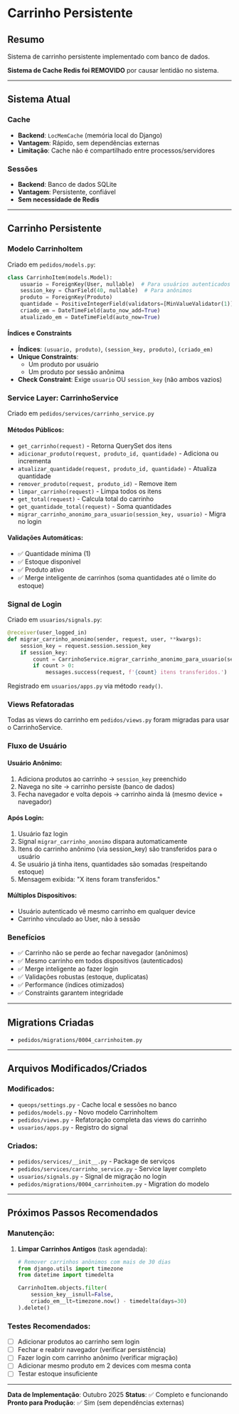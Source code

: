 # Carrinho Persistente

## Resumo
Sistema de carrinho persistente implementado com banco de dados.

**Sistema de Cache Redis foi REMOVIDO** por causar lentidão no sistema.

---

## Sistema Atual

### Cache
- **Backend**: `LocMemCache` (memória local do Django)
- **Vantagem**: Rápido, sem dependências externas
- **Limitação**: Cache não é compartilhado entre processos/servidores

### Sessões
- **Backend**: Banco de dados SQLite
- **Vantagem**: Persistente, confiável
- **Sem necessidade de Redis**

---

## Carrinho Persistente

### Modelo CarrinhoItem
Criado em `pedidos/models.py`:

```python
class CarrinhoItem(models.Model):
    usuario = ForeignKey(User, nullable)  # Para usuários autenticados
    session_key = CharField(40, nullable)  # Para anônimos
    produto = ForeignKey(Produto)
    quantidade = PositiveIntegerField(validators=[MinValueValidator(1)])
    criado_em = DateTimeField(auto_now_add=True)
    atualizado_em = DateTimeField(auto_now=True)
```

#### Índices e Constraints
- **Índices**: `(usuario, produto)`, `(session_key, produto)`, `(criado_em)`
- **Unique Constraints**: 
  - Um produto por usuário
  - Um produto por sessão anônima
- **Check Constraint**: Exige `usuario` OU `session_key` (não ambos vazios)

### Service Layer: CarrinhoService
Criado em `pedidos/services/carrinho_service.py`

#### Métodos Públicos:
- `get_carrinho(request)` - Retorna QuerySet dos itens
- `adicionar_produto(request, produto_id, quantidade)` - Adiciona ou incrementa
- `atualizar_quantidade(request, produto_id, quantidade)` - Atualiza quantidade
- `remover_produto(request, produto_id)` - Remove item
- `limpar_carrinho(request)` - Limpa todos os itens
- `get_total(request)` - Calcula total do carrinho
- `get_quantidade_total(request)` - Soma quantidades
- `migrar_carrinho_anonimo_para_usuario(session_key, usuario)` - Migra no login

#### Validações Automáticas:
- ✅ Quantidade mínima (1)
- ✅ Estoque disponível
- ✅ Produto ativo
- ✅ Merge inteligente de carrinhos (soma quantidades até o limite do estoque)

### Signal de Login
Criado em `usuarios/signals.py`:

```python
@receiver(user_logged_in)
def migrar_carrinho_anonimo(sender, request, user, **kwargs):
    session_key = request.session.session_key
    if session_key:
        count = CarrinhoService.migrar_carrinho_anonimo_para_usuario(session_key, user)
        if count > 0:
            messages.success(request, f'{count} itens transferidos.')
```

Registrado em `usuarios/apps.py` via método `ready()`.

### Views Refatoradas
Todas as views do carrinho em `pedidos/views.py` foram migradas para usar o CarrinhoService.

### Fluxo de Usuário

#### Usuário Anônimo:
1. Adiciona produtos ao carrinho → `session_key` preenchido
2. Navega no site → carrinho persiste (banco de dados)
3. Fecha navegador e volta depois → carrinho ainda lá (mesmo device + navegador)

#### Após Login:
1. Usuário faz login
2. Signal `migrar_carrinho_anonimo` dispara automaticamente
3. Itens do carrinho anônimo (via session_key) são transferidos para o usuário
4. Se usuário já tinha itens, quantidades são somadas (respeitando estoque)
5. Mensagem exibida: "X itens foram transferidos."

#### Múltiplos Dispositivos:
- Usuário autenticado vê mesmo carrinho em qualquer device
- Carrinho vinculado ao User, não à sessão

### Benefícios
- ✅ Carrinho não se perde ao fechar navegador (anônimos)
- ✅ Mesmo carrinho em todos dispositivos (autenticados)
- ✅ Merge inteligente ao fazer login
- ✅ Validações robustas (estoque, duplicatas)
- ✅ Performance (índices otimizados)
- ✅ Constraints garantem integridade

---

## Migrations Criadas
- `pedidos/migrations/0004_carrinhoitem.py`

---

## Arquivos Modificados/Criados

### Modificados:
- `queops/settings.py` - Cache local e sessões no banco
- `pedidos/models.py` - Novo modelo CarrinhoItem
- `pedidos/views.py` - Refatoração completa das views do carrinho
- `usuarios/apps.py` - Registro do signal

### Criados:
- `pedidos/services/__init__.py` - Package de serviços
- `pedidos/services/carrinho_service.py` - Service layer completo
- `usuarios/signals.py` - Signal de migração no login
- `pedidos/migrations/0004_carrinhoitem.py` - Migration do modelo

---

## Próximos Passos Recomendados

### Manutenção:
1. **Limpar Carrinhos Antigos** (task agendada):
   ```python
   # Remover carrinhos anônimos com mais de 30 dias
   from django.utils import timezone
   from datetime import timedelta
   
   CarrinhoItem.objects.filter(
       session_key__isnull=False,
       criado_em__lt=timezone.now() - timedelta(days=30)
   ).delete()
   ```

### Testes Recomendados:
- [ ] Adicionar produtos ao carrinho sem login
- [ ] Fechar e reabrir navegador (verificar persistência)
- [ ] Fazer login com carrinho anônimo (verificar migração)
- [ ] Adicionar mesmo produto em 2 devices com mesma conta
- [ ] Testar estoque insuficiente

---

**Data de Implementação**: Outubro 2025
**Status**: ✅ Completo e funcionando
**Pronto para Produção**: ✅ Sim (sem dependências externas)
